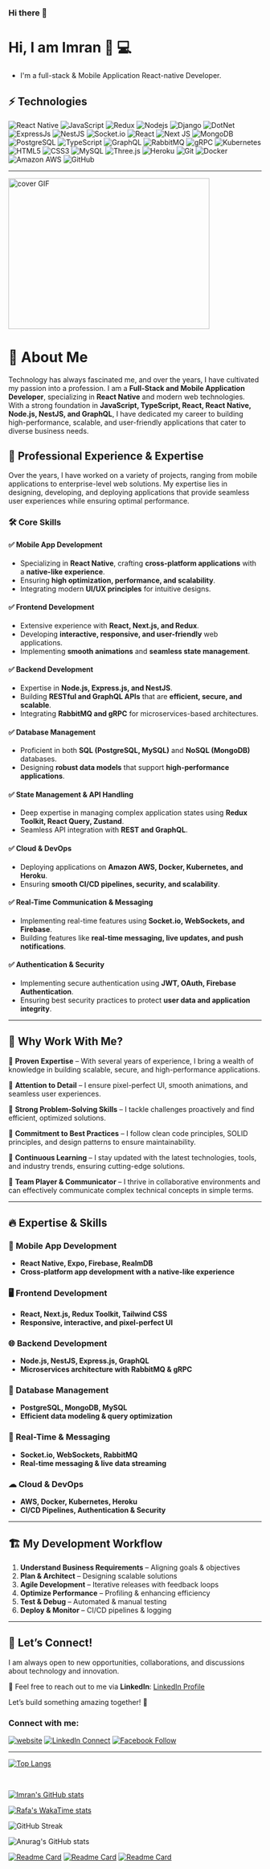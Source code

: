 ### Hi there 👋

# Hi, I am Imran 👋 :computer:

- I'm a full-stack & Mobile Application React-native Developer.



## ⚡ Technologies

![React Native](https://img.shields.io/badge/React_Native-20232A?style=flat-square&logo=react&logoColor=61DAFB)
![JavaScript](https://img.shields.io/badge/-JavaScript-black?style=flat-square&logo=javascript)
![Redux](https://img.shields.io/badge/redux-%23593d88.svg?style=flat-square&logo=redux&logoColor=white)
![Nodejs](https://img.shields.io/badge/Node.js-43853D?style=flat-square&logo=node-dot-js&logoColor=white)
![Django](https://img.shields.io/badge/Django-092E20?style=flat-square&logo=django&logoColor=green)
![DotNet](https://img.shields.io/badge/.NET-512BD4?style=flat-square&logo=dotnet&logoColor=white)
![ExpressJs](https://img.shields.io/badge/Express.js-000000?style=flat-square&logo=express&logoColor=white)
![NestJS](https://img.shields.io/badge/nestjs-%23E0234E.svg?style=flat-square&logo=nestjs&logoColor=white)
![Socket.io](https://img.shields.io/badge/Socket.io-black?style=flat-square&logo=socket.io&badgeColor=010101)
![React](https://img.shields.io/badge/-React-black?style=flat-square&logo=react)
![Next JS](https://img.shields.io/badge/Next-black?style=flat-square&logo=next.js&logoColor=white)
![MongoDB](https://img.shields.io/badge/-MongoDB-black?style=flat-square&logo=mongodb)
![PostgreSQL](https://img.shields.io/badge/PostgreSQL-316192?style=flat-square&logo=postgresql&logoColor=white)
![TypeScript](https://img.shields.io/badge/-TypeScript-007ACC?style=flat-square&logo=typescript&logoColor=white)
![GraphQL](https://img.shields.io/badge/-GraphQL-E10098?style=flat-square&logo=graphql&logoColor=white)
![RabbitMQ](https://img.shields.io/badge/RabbitMQ-FF6600?style=flat-square&logo=rabbitmq&logoColor=white)
![gRPC](https://img.shields.io/badge/gRPC-4285F4?style=flat-square&logo=google&logoColor=white)
![Kubernetes](https://img.shields.io/badge/Kubernetes-326CE5?style=flat-square&logo=kubernetes&logoColor=white)
![HTML5](https://img.shields.io/badge/-HTML5-E34F26?style=flat-square&logo=html5&logoColor=white)
![CSS3](https://img.shields.io/badge/-CSS3-1572B6?style=flat-square&logo=css3)
![MySQL](https://img.shields.io/badge/MySQL-005C84?style=flat-square&logo=mysql&logoColor=white)
![Three.js](https://img.shields.io/badge/threejs-black?style=flat-square&logo=three.js&logoColor=white)
![Heroku](https://img.shields.io/badge/-Heroku-430098?style=flat-square&logo=heroku)
![Git](https://img.shields.io/badge/-Git-black?style=flat-square&logo=git)
![Docker](https://img.shields.io/badge/-Docker-black?style=flat-square&logo=docker)
![Amazon AWS](https://img.shields.io/badge/Amazon%20AWS-232F3E?style=flat-square&logo=amazon-aws)
![GitHub](https://img.shields.io/badge/-GitHub-181717?style=flat-square&logo=github)


---

<img alt="cover GIF" height=300 width=400 src="https://raw.githubusercontent.com/imransid/imransid/main/Image/cover.gif" />


# 📌 About Me
Technology has always fascinated me, and over the years, I have cultivated my passion into a profession. I am a **Full-Stack and Mobile Application Developer**, specializing in **React Native** and modern web technologies. With a strong foundation in **JavaScript, TypeScript, React, React Native, Node.js, NestJS, and GraphQL**, I have dedicated my career to building high-performance, scalable, and user-friendly applications that cater to diverse business needs.

## 💼 Professional Experience & Expertise
Over the years, I have worked on a variety of projects, ranging from mobile applications to enterprise-level web solutions. My expertise lies in designing, developing, and deploying applications that provide seamless user experiences while ensuring optimal performance.

### 🛠 Core Skills

#### ✅ Mobile App Development
- Specializing in **React Native**, crafting **cross-platform applications** with a **native-like experience**.
- Ensuring **high optimization, performance, and scalability**.
- Integrating modern **UI/UX principles** for intuitive designs.

#### ✅ Frontend Development
- Extensive experience with **React, Next.js, and Redux**.
- Developing **interactive, responsive, and user-friendly** web applications.
- Implementing **smooth animations** and **seamless state management**.

#### ✅ Backend Development
- Expertise in **Node.js, Express.js, and NestJS**.
- Building **RESTful and GraphQL APIs** that are **efficient, secure, and scalable**.
- Integrating **RabbitMQ and gRPC** for microservices-based architectures.

#### ✅ Database Management
- Proficient in both **SQL (PostgreSQL, MySQL)** and **NoSQL (MongoDB)** databases.
- Designing **robust data models** that support **high-performance applications**.

#### ✅ State Management & API Handling
- Deep expertise in managing complex application states using **Redux Toolkit, React Query, Zustand**.
- Seamless API integration with **REST and GraphQL**.

#### ✅ Cloud & DevOps
- Deploying applications on **Amazon AWS, Docker, Kubernetes, and Heroku**.
- Ensuring **smooth CI/CD pipelines, security, and scalability**.

#### ✅ Real-Time Communication & Messaging
- Implementing real-time features using **Socket.io, WebSockets, and Firebase**.
- Building features like **real-time messaging, live updates, and push notifications**.

#### ✅ Authentication & Security
- Implementing secure authentication using **JWT, OAuth, Firebase Authentication**.
- Ensuring best security practices to protect **user data and application integrity**.

---

## 🚀 Why Work With Me?

🔹 **Proven Expertise** – With several years of experience, I bring a wealth of knowledge in building scalable, secure, and high-performance applications.

🔹 **Attention to Detail** – I ensure pixel-perfect UI, smooth animations, and seamless user experiences.

🔹 **Strong Problem-Solving Skills** – I tackle challenges proactively and find efficient, optimized solutions.

🔹 **Commitment to Best Practices** – I follow clean code principles, SOLID principles, and design patterns to ensure maintainability.

🔹 **Continuous Learning** – I stay updated with the latest technologies, tools, and industry trends, ensuring cutting-edge solutions.

🔹 **Team Player & Communicator** – I thrive in collaborative environments and can effectively communicate complex technical concepts in simple terms.

---

## 🔥 Expertise & Skills  

### 📱 Mobile App Development  
- **React Native, Expo, Firebase, RealmDB**  
- **Cross-platform app development with a native-like experience**  

### 🖥 Frontend Development  
- **React, Next.js, Redux Toolkit, Tailwind CSS**  
- **Responsive, interactive, and pixel-perfect UI**  

### 🌐 Backend Development  
- **Node.js, NestJS, Express.js, GraphQL**  
- **Microservices architecture with RabbitMQ & gRPC**  

### 💾 Database Management  
- **PostgreSQL, MongoDB, MySQL**  
- **Efficient data modeling & query optimization**  

### 📡 Real-Time & Messaging  
- **Socket.io, WebSockets, RabbitMQ**  
- **Real-time messaging & live data streaming**  

### ☁ Cloud & DevOps  
- **AWS, Docker, Kubernetes, Heroku**  
- **CI/CD Pipelines, Authentication & Security**  

---

## 🏗 My Development Workflow  
1. **Understand Business Requirements** – Aligning goals & objectives  
2. **Plan & Architect** – Designing scalable solutions  
3. **Agile Development** – Iterative releases with feedback loops  
4. **Optimize Performance** – Profiling & enhancing efficiency  
5. **Test & Debug** – Automated & manual testing  
6. **Deploy & Monitor** – CI/CD pipelines & logging  

---

## 🤝 Let’s Connect!  
I am always open to new opportunities, collaborations, and discussions about technology and innovation.

📩 Feel free to reach out to me via **LinkedIn**: [LinkedIn Profile](#https://www.linkedin.com/in/imran-khan-9bb7b5147/)

Let’s build something amazing together! 🚀



### Connect with me:

[![website](https://img.shields.io/badge/Website-46a2f1.svg?&style=flat-square&logo=Google-Chrome&logoColor=white&link=https://devsiam.netlify.app/)](https://devsiam.netlify.app/)
[![LinkedIn Connect](https://img.shields.io/badge/%20-Connect-black?color=14171A&labelColor=212121&logo=linkedin&logoColor=ffffff)](https://www.linkedin.com/in/imran-khan-9bb7b5147/)
[![Facebook Follow](https://img.shields.io/badge/%20-Follow-black?color=14171A&labelColor=1976d2&logo=facebook&logoColor=ffffff)](https://www.facebook.com/xlentxid)

---

[![Top Langs](https://github-readme-stats.vercel.app/api/top-langs/?username=imransid&theme=dracula)](https://github.com/anuraghazra/github-readme-stats)

<!-- [![Top Langs card](https://github-readme-stats.vercel.app/api/top-langs/?username=imransid&theme=vue)](https://github.com/imransid/github-readme-stats) -->
<br />

[![Imran's GitHub stats](https://github-readme-stats.vercel.app/api?username=imransid&theme=dracula)](https://github.com/anuraghazra/github-readme-stats)



[![Rafa's WakaTime stats](https://github-readme-stats.vercel.app/api/wakatime?username=imransid)](https://github.com/anuraghazra/github-readme-stats)


![GitHub Streak](https://github-readme-streak-stats.herokuapp.com/?user=imransid&theme=dracula)

![Anurag's GitHub stats](https://github-readme-stats.vercel.app/api?username=imransid&show_icons=true&theme=radical)


[![Readme Card](https://github-readme-stats.vercel.app/api/pin/?username=imransid&repo=IQTest)](https://github.com/imransid/IQTest)
[![Readme Card](https://github-readme-stats.vercel.app/api/pin/?username=imransid&repo=balanzify-hr-payroll)](https://github.com/imransid/IQTest)
[![Readme Card](https://github-readme-stats.vercel.app/api/pin/?username=imransid&repo=IQTest)](https://github.com/imransid/Nuzha)




